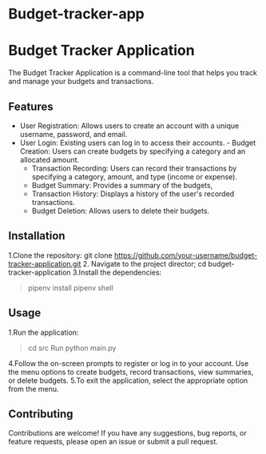 # Budget-tracker-app

# Budget Tracker Application
 The Budget Tracker Application is a command-line tool that helps you track and manage your budgets and transactions.
 
  ## Features
  - User Registration: Allows users to create an account with a unique username, password, and email.
   - User Login: Existing users can log in to access their accounts.
    - Budget Creation: Users can create budgets by specifying a category and an allocated amount.
     - Transaction Recording: Users can record their transactions by specifying a category, amount, and type (income or expense). 
     - Budget Summary: Provides a summary of the budgets, 
      - Transaction History: Displays a history of the user's recorded transactions. 
      - Budget Deletion: Allows users to delete their budgets.

  ## Installation 
  
1.Clone the repository: 
    git clone https://github.com/your-username/budget-tracker-application.git
2. Navigate to the project director;
    cd budget-tracker-application
3.Install the dependencies:
>pipenv install
>pipenv shell

## Usage
1.Run the application:
>cd src 
>Run python main.py

4.Follow the on-screen prompts to register or log in to your account.
Use the menu options to create budgets, record transactions, view summaries, or delete budgets.
5.To exit the application, select the appropriate option from the menu.


## Contributing
Contributions are welcome! If you have any suggestions, bug reports, or feature requests, please open an issue or submit a pull request.


